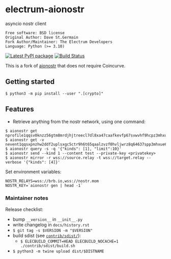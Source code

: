 # electrum-aionostr

asyncio nostr client

```
Free software: BSD license
Original Author: Dave St.Germain
Fork Author/Maintainer: The Electrum Developers
Language: Python (>= 3.10)
```


[![Latest PyPI package](https://badge.fury.io/py/electrum-aionostr.svg)](https://pypi.org/project/electrum-aionostr/)
[![Build Status](https://api.cirrus-ci.com/github/spesmilo/electrum-aionostr.svg)](https://cirrus-ci.com/github/spesmilo/electrum-aionostr)


This is a fork of [aionostr](https://github.com/davestgermain/aionostr) that does not require Coincurve.


## Getting started

```
$ python3 -m pip install --user ".[crypto]"
```


## Features

* Retrieve anything from the nostr network, using one command:

```
$ aionostr get nprofile1qqsv0knzz56gtm8mrdjhjtreecl7dl8xa47caafkevfp67svwvhf9hcpz3mhxue69uhkgetnvd5x7mmvd9hxwtn4wvspak3h
$ aionostr get -v nevent1qqsxpnzhw2ddf2uplsxgc5ctr9h6t65qaalzvzf0hvljwrz8q64637spp3mhxue69uhkyunz9e5k75j6gxm
$ aionostr query -s -q '{"kinds": [1], "limit":10}'
$ aionostr send --kind 1 --content test --private-key <privatekey>
$ aionostr mirror -r wss://source.relay -t wss://target.relay --verbose '{"kinds": [4]}'
```


Set environment variables:

```
NOSTR_RELAYS=wss://brb.io,wss://nostr.mom
NOSTR_KEY=`aionostr gen | head -1`
```


### Maintainer notes

Release checklist:
- bump `__version__` in `__init__.py`
- write changelog in `docs/history.rst`
- `$ git tag -s $VERSION -m "$VERSION"`
- build sdist (see [`contrib/sdist/`](contrib/sdist)):
  - `$ ELECBUILD_COMMIT=HEAD ELECBUILD_NOCACHE=1 ./contrib/sdist/build.sh`
- `$ python3 -m twine upload dist/$DISTNAME`
